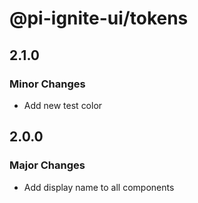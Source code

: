 # @pi-ignite-ui/tokens

## 2.1.0

### Minor Changes

- Add new test color

## 2.0.0

### Major Changes

- Add display name to all components
